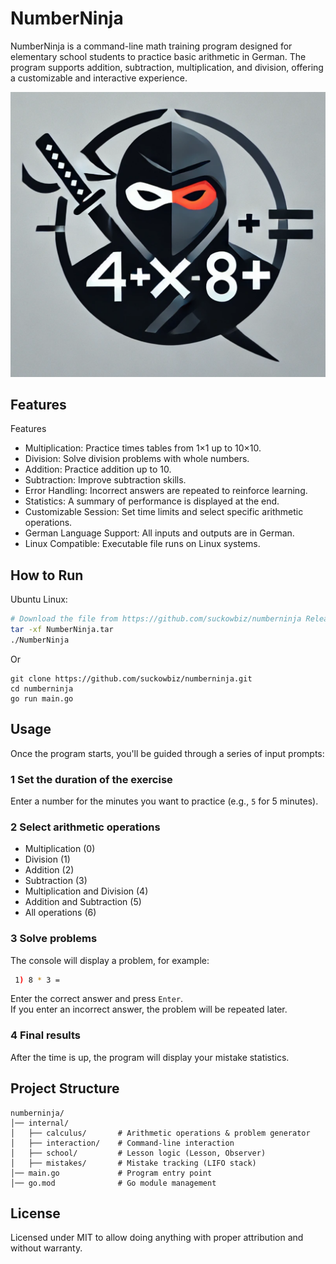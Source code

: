 # NumberNinja

NumberNinja is a command-line math training program designed for elementary school students to practice basic arithmetic in German. The program supports addition, subtraction, multiplication, and division, offering a customizable and interactive experience.

![NumberNinja](./numberninja.png)

## Features

Features

- Multiplication: Practice times tables from 1×1 up to 10×10.
- Division: Solve division problems with whole numbers.
- Addition: Practice addition up to 10.
- Subtraction: Improve subtraction skills.
- Error Handling: Incorrect answers are repeated to reinforce learning.
- Statistics: A summary of performance is displayed at the end.
- Customizable Session: Set time limits and select specific arithmetic operations.
- German Language Support: All inputs and outputs are in German.
- Linux Compatible: Executable file runs on Linux systems.

## How to Run

Ubuntu Linux:

```sh
# Download the file from https://github.com/suckowbiz/numberninja Releases.
tar -xf NumberNinja.tar
./NumberNinja
```

Or

```shell
git clone https://github.com/suckowbiz/numberninja.git
cd numberninja
go run main.go
```

## Usage

Once the program starts, you'll be guided through a series of input prompts:

### 1 Set the duration of the exercise

Enter a number for the minutes you want to practice (e.g., `5` for 5 minutes).


### 2️ Select arithmetic operations

- Multiplication (0)
- Division (1)
- Addition (2)
- Subtraction (3)
- Multiplication and Division (4)
- Addition and Subtraction (5)
- All operations (6)


### 3️ Solve problems

The console will display a problem, for example:

```bash
 1) 8 * 3 =  
```

Enter the correct answer and press `Enter`.  
If you enter an incorrect answer, the problem will be repeated later.

### 4 Final results

After the time is up, the program will display your mistake statistics.

## Project Structure

```plaintext
numberninja/
│── internal/
│   ├── calculus/       # Arithmetic operations & problem generator
│   ├── interaction/    # Command-line interaction
│   ├── school/         # Lesson logic (Lesson, Observer)
│   ├── mistakes/       # Mistake tracking (LIFO stack)
│── main.go             # Program entry point
│── go.mod              # Go module management
```


## License

Licensed under MIT to allow doing anything with proper attribution and without warranty.
